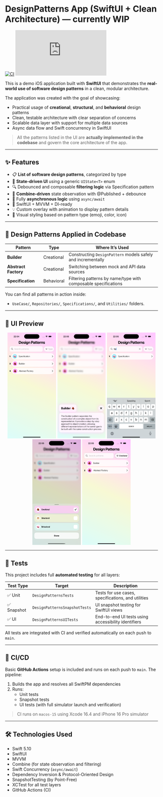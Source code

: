 # DesignPatterns App (SwiftUI + Clean Architecture) — currently WIP

[![CI](https://github.com/galinaabdurashitova/design_patterns/actions/workflows/ios-ci.yml/badge.svg?branch=main)](https://github.com/galinaabdurashitova/design_patterns/actions/workflows/ios-ci.yml) ![Test coverage](https://github.com/galinaabdurashitova/design_patterns/docs/coverage.json?branch=main)


This is a demo iOS application built with **SwiftUI** that demonstrates the **real-world use of software design patterns** in a clean, modular architecture.

The application was created with the goal of showcasing:
- Practical usage of **creational**, **structural**, and **behavioral** design patterns
- Clean, testable architecture with clear separation of concerns
- Scalable data layer with support for multiple data sources
- Async data flow and Swift concurrency in SwiftUI

> All the patterns listed in the UI are **actually implemented in the codebase** and govern the core architecture of the app.

---

## ✨ Features

- 📋 **List of software design patterns**, categorized by type
- 🚦 **State-driven UI** using a generic `UIState<T>` enum
- 🔍 Debounced and composable **filtering logic** via Specification pattern
- 🧰 **Combine-driven** state observation with @Published + debounce
- 🚀 Fully **asynchronous logic** using `async/await`
- 🎯 SwiftUI + MVVM + DI-ready
- 💡 Custom overlay with animation to display pattern details
- 🎨 Visual styling based on pattern type (emoji, color, icon)

---

## 🧩 Design Patterns Applied in Codebase

| Pattern              | Type         | Where It’s Used                                                  |
|----------------------|--------------|------------------------------------------------------------------|
| **Builder**          | Creational   | Constructing `DesignPattern` models safely and incrementally     |
| **Abstract Factory** | Creational   | Switching between mock and API data sources                      |
| **Specification**    | Behavioral   | Filtering patterns by name/type with composable specifications   |

You can find all patterns in action inside:
- `UseCase/`, `Repositories/`, `Specifications/`, and `Utilities/` folders.

---

## 🧪 UI Preview

<p align="center">
  <img src="screenshots/1_main_screen.png" width="160"/>
  <img src="screenshots/2_design_pattern_view.png" width="160"/>
  <img src="screenshots/3_search.png" width="160"/>
  <img src="screenshots/4_type_filter_bottom_sheet.png" width="160"/>
  <img src="screenshots/5_type_filter_applied.png" width="160"/>
</p>

---

## 🧪 Tests

This project includes full **automated testing** for all layers:

| Test Type      | Target                     | Description                                         |
|----------------|----------------------------|-----------------------------------------------------|
| ✅ Unit         | `DesignPatternsTests`       | Tests for use cases, specifications, and utilities  |
| ✅ Snapshot     | `DesignPatternsSnapshotTests` | UI snapshot testing for SwiftUI views               |
| ✅ UI           | `DesignPatternsUITests`     | End-to-end UI tests using accessibility identifiers |

All tests are integrated with CI and verified automatically on each push to `main`.

---

## 🚀 CI/CD

Basic **GitHub Actions** setup is included and runs on each push to `main`. The pipeline:

1. Builds the app and resolves all SwiftPM dependencies
2. Runs:
   - Unit tests
   - Snapshot tests
   - UI tests (with full simulator launch and verification)

> CI runs on `macos-15` using Xcode 16.4 and iPhone 16 Pro simulator

---

## 🛠 Technologies Used

- Swift 5.10
- SwiftUI
- MVVM
- Combine (for state observation and filtering)
- Swift Concurrency (`async/await`)
- Dependency Inversion & Protocol-Oriented Design
- SnapshotTesting (by Point-Free)
- XCTest for all test layers
- GitHub Actions (CI)
